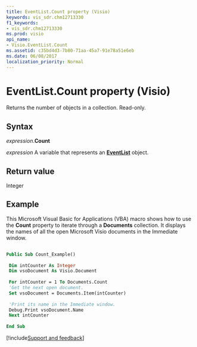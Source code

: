 ```yaml
---
title: EventList.Count property (Visio)
keywords: vis_sdr.chm12713330
f1_keywords:
- vis_sdr.chm12713330
ms.prod: visio
api_name:
- Visio.EventList.Count
ms.assetid: c35bd4d3-7b80-71aa-45a7-91e78a51e6eb
ms.date: 06/08/2017
localization_priority: Normal
---
```



# EventList.Count property (Visio)

Returns the number of objects in a collection. Read-only.


## Syntax

_expression_.**Count**

_expression_ A variable that represents an **[EventList](Visio.EventList.md)** object.


## Return value

Integer


## Example

This Microsoft Visual Basic for Applications (VBA) macro shows how to use the  **Count** property to iterate through a **Documents** collection. It displays the names of all the open Microsoft Visio documents in the Immediate window.


```vb
 
Public Sub Count_Example() 
 
 Dim intCounter As Integer 
 Dim vsoDocument As Visio.Document 
 
 For intCounter = 1 To Documents.Count 
 'Get the next open document. 
 Set vsoDocument = Documents.Item(intCounter) 
 
 'Print its name in the Immediate window. 
 Debug.Print vsoDocument.Name 
 Next intCounter 
 
End Sub
```

[!include[Support and feedback](~/includes/feedback-boilerplate.md)]